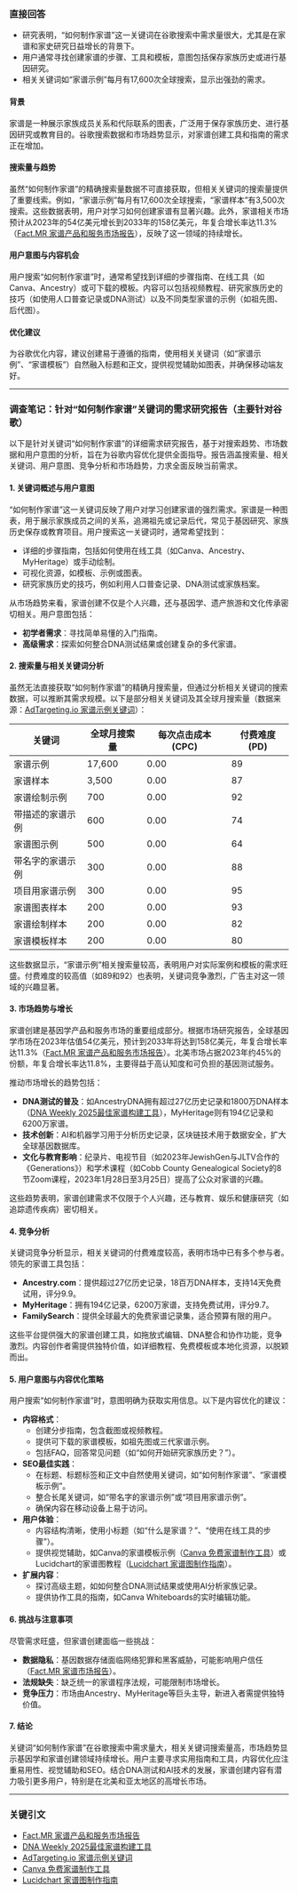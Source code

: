 ### 直接回答

- 研究表明，“如何制作家谱”这一关键词在谷歌搜索中需求量很大，尤其是在家谱和家史研究日益增长的背景下。
- 用户通常寻找创建家谱的步骤、工具和模板，意图包括保存家族历史或进行基因研究。
- 相关关键词如“家谱示例”每月有17,600次全球搜索，显示出强劲的需求。

#### 背景
家谱是一种展示家族成员关系和代际联系的图表，广泛用于保存家族历史、进行基因研究或教育目的。谷歌搜索数据和市场趋势显示，对家谱创建工具和指南的需求正在增加。

#### 搜索量与趋势
虽然“如何制作家谱”的精确搜索量数据不可直接获取，但相关关键词的搜索量提供了重要线索。例如，“家谱示例”每月有17,600次全球搜索，“家谱样本”有3,500次搜索。这些数据表明，用户对学习如何创建家谱有显著兴趣。此外，家谱相关市场预计从2023年的54亿美元增长到2033年的158亿美元，年复合增长率达11.3%（[Fact.MR 家谱产品和服务市场报告](https://www.factmr.com/report/3083/genealogy-products-services-market)），反映了这一领域的持续增长。

#### 用户意图与内容机会
用户搜索“如何制作家谱”时，通常希望找到详细的步骤指南、在线工具（如Canva、Ancestry）或可下载的模板。内容可以包括视频教程、研究家族历史的技巧（如使用人口普查记录或DNA测试）以及不同类型家谱的示例（如祖先图、后代图）。

#### 优化建议
为谷歌优化内容，建议创建易于遵循的指南，使用相关关键词（如“家谱示例”、“家谱模板”）自然融入标题和正文，提供视觉辅助如图表，并确保移动端友好。

---

### 调查笔记：针对“如何制作家谱”关键词的需求研究报告（主要针对谷歌）

以下是针对关键词“如何制作家谱”的详细需求研究报告，基于对搜索趋势、市场数据和用户意图的分析，旨在为谷歌内容优化提供全面指导。报告涵盖搜索量、相关关键词、用户意图、竞争分析和市场趋势，力求全面反映当前需求。

#### 1. 关键词概述与用户意图
“如何制作家谱”这一关键词反映了用户对学习创建家谱的强烈需求。家谱是一种图表，用于展示家族成员之间的关系，追溯祖先或记录后代，常见于基因研究、家族历史保存或教育项目。用户搜索这一关键词时，通常希望找到：
- 详细的步骤指南，包括如何使用在线工具（如Canva、Ancestry、MyHeritage）或手动绘制。
- 可视化资源，如模板、示例或图表。
- 研究家族历史的技巧，例如利用人口普查记录、DNA测试或家族档案。

从市场趋势来看，家谱创建不仅是个人兴趣，还与基因学、遗产旅游和文化传承密切相关。用户意图包括：
- **初学者需求**：寻找简单易懂的入门指南。
- **高级需求**：探索如何整合DNA测试结果或创建复杂的多代家谱。

#### 2. 搜索量与相关关键词分析
虽然无法直接获取“如何制作家谱”的精确月搜索量，但通过分析相关关键词的搜索数据，可以推断其需求规模。以下是部分相关关键词及其全球月搜索量（数据来源：[AdTargeting.io 家谱示例关键词](https://adtargeting.io/industry/family-tree-example-keywords)）：

| 关键词                     | 全球月搜索量 | 每次点击成本 (CPC) | 付费难度 (PD) |
|-----------------------------|--------------|--------------------|--------------|
| 家谱示例                   | 17,600       | 0.00               | 89           |
| 家谱样本                   | 3,500        | 0.00               | 87           |
| 家谱绘制示例               | 700          | 0.00               | 92           |
| 带描述的家谱示例           | 600          | 0.00               | 74           |
| 家谱图示例                 | 500          | 0.00               | 64           |
| 带名字的家谱示例           | 300          | 0.00               | 88           |
| 项目用家谱示例             | 300          | 0.00               | 95           |
| 家谱图表样本               | 200          | 0.00               | 93           |
| 家谱绘制样本               | 200          | 0.00               | 82           |
| 家谱模板样本               | 200          | 0.00               | 80           |

这些数据显示，“家谱示例”相关搜索量较高，表明用户对实际案例和模板的需求旺盛。付费难度的较高值（如89和92）也表明，关键词竞争激烈，广告主对这一领域的兴趣显著。

#### 3. 市场趋势与增长
家谱创建是基因学产品和服务市场的重要组成部分。根据市场研究报告，全球基因学市场在2023年估值54亿美元，预计到2033年将达到158亿美元，年复合增长率达11.3%（[Fact.MR 家谱产品和服务市场报告](https://www.factmr.com/report/3083/genealogy-products-services-market)）。北美市场占据2023年约45%的份额，年复合增长率达11.8%，主要得益于高认知度和可负担的基因测试服务。

推动市场增长的趋势包括：
- **DNA测试的普及**：如AncestryDNA拥有超过27亿历史记录和1800万DNA样本（[DNA Weekly 2025最佳家谱构建工具](https://www.dnaweekly.com/blog/best-family-tree-builders/)），MyHeritage则有194亿记录和6200万家谱。
- **技术创新**：AI和机器学习用于分析历史记录，区块链技术用于数据安全，扩大全球基因数据库。
- **文化与教育影响**：纪录片、电视节目（如2023年JewishGen与JLTV合作的《Generations》）和学术课程（如Cobb County Genealogical Society的8节Zoom课程，2023年1月28日至3月25日）提高了公众对家谱的兴趣。

这些趋势表明，家谱创建需求不仅限于个人兴趣，还与教育、娱乐和健康研究（如追踪遗传疾病）密切相关。

#### 4. 竞争分析
关键词竞争分析显示，相关关键词的付费难度较高，表明市场中已有多个参与者。领先的家谱工具包括：
- **Ancestry.com**：提供超过27亿历史记录，18百万DNA样本，支持14天免费试用，评分9.9。
- **MyHeritage**：拥有194亿记录，6200万家谱，支持免费试用，评分9.7。
- **FamilySearch**：提供全球最大的免费家谱记录集，适合预算有限的用户。

这些平台提供强大的家谱创建工具，如拖放式编辑、DNA整合和协作功能，竞争激烈。内容创作者需提供独特价值，如详细教程、免费模板或本地化资源，以脱颖而出。

#### 5. 用户意图与内容优化策略
用户搜索“如何制作家谱”时，意图明确为获取实用信息。以下是内容优化的建议：
- **内容格式**：
  - 创建分步指南，包含截图或视频教程。
  - 提供可下载的家谱模板，如祖先图或三代家谱示例。
  - 包括FAQ，回答常见问题（如“如何开始研究家族历史？”）。
- **SEO最佳实践**：
  - 在标题、标题标签和正文中自然使用关键词，如“如何制作家谱”、“家谱模板示例”。
  - 整合长尾关键词，如“带名字的家谱示例”或“项目用家谱示例”。
  - 确保内容在移动设备上易于访问。
- **用户体验**：
  - 内容结构清晰，使用小标题（如“什么是家谱？”、“使用在线工具的步骤”）。
  - 提供视觉辅助，如Canva的家谱模板示例（[Canva 免费家谱制作工具](https://www.canva.com/graphs/family-trees/)）或Lucidchart的家谱图教程（[Lucidchart 家谱图制作指南](https://www.lucidchart.com/blog/how-to-make-a-family-tree-chart)）。
- **扩展内容**：
  - 探讨高级主题，如如何整合DNA测试结果或使用AI分析家族记录。
  - 提供协作工具的指南，如Canva Whiteboards的实时编辑功能。

#### 6. 挑战与注意事项
尽管需求旺盛，但家谱创建面临一些挑战：
- **数据隐私**：基因数据存储面临网络犯罪和黑客威胁，可能影响用户信任（[Fact.MR 家谱市场报告](https://www.factmr.com/report/3083/genealogy-products-services-market)）。
- **法规缺失**：缺乏统一的家谱程序法规，可能限制市场增长。
- **竞争压力**：市场由Ancestry、MyHeritage等巨头主导，新进入者需提供独特价值。

#### 7. 结论
关键词“如何制作家谱”在谷歌搜索中需求量大，相关关键词搜索量高，市场趋势显示基因学和家谱创建领域持续增长。用户主要寻求实用指南和工具，内容优化应注重易用性、视觉辅助和SEO。结合DNA测试和AI技术的发展，家谱创建内容有潜力吸引更多用户，特别是在北美和亚太地区的高增长市场。

---

### 关键引文
- [Fact.MR 家谱产品和服务市场报告](https://www.factmr.com/report/3083/genealogy-products-services-market)
- [DNA Weekly 2025最佳家谱构建工具](https://www.dnaweekly.com/blog/best-family-tree-builders/)
- [AdTargeting.io 家谱示例关键词](https://adtargeting.io/industry/family-tree-example-keywords)
- [Canva 免费家谱制作工具](https://www.canva.com/graphs/family-trees/)
- [Lucidchart 家谱图制作指南](https://www.lucidchart.com/blog/how-to-make-a-family-tree-chart)